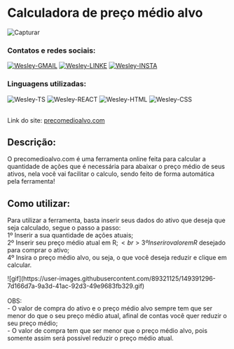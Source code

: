 # Calculadora de preço médio alvo

![Capturar](https://user-images.githubusercontent.com/89321125/149391040-bbf01c45-74e7-433f-82d1-9e30a2bae883.PNG)


### Contatos e redes sociais:

<div style="display: inline_block">
  <a href="mailto:wesleyara.contato@gmail.com"><img alt="Wesley-GMAIL" src="https://img.shields.io/badge/Gmail-D14836?style=for-the-badge&logo=gmail&logoColor=white"></a>
  <a href="https://www.linkedin.com/in/wesley-gomes-de-araújo-534a66221/"><img alt="Wesley-LINKE" src="https://img.shields.io/badge/LinkedIn-0077B5?style=for-the-badge&logo=linkedin&logoColor=white"></a>
  <a href="https://www.instagram.com/wesleyaraujo_w/"><img alt="Wesley-INSTA" src="https://img.shields.io/badge/Instagram-E4405F?style=for-the-badge&logo=instagram&logoColor=white"></a>
</div>

### Linguagens utilizadas:

<div style="display: inline_block;">
  <img target="_blank" alt="Wesley-TS" src="https://img.shields.io/badge/TypeScript-007ACC?style=for-the-badge&logo=typescript&logoColor=white">
  <img target="_blank" alt="Wesley-REACT" src="https://img.shields.io/badge/React-20232A?style=for-the-badge&logo=react&logoColor=61DAFB">
  <img alt="Wesley-HTML" src="https://img.shields.io/badge/HTML5-E34F26?style=for-the-badge&logo=html5&logoColor=white">
  <img alt="Wesley-CSS" src="https://img.shields.io/badge/CSS3-1572B6?style=for-the-badge&logo=css3&logoColor=white">
</div>
<br>

Link do site: <a href="precomedioalvo.com">precomedioalvo.com</a>

## Descrição:

O precomedioalvo.com é uma ferramenta online feita para calcular a quantidade de ações que é necessária para abaixar o preço médio de seus ativos, nela você vai facilitar o calculo, sendo feito de forma automática pela ferramenta!

## Como utilizar:

Para utilizar a ferramenta, basta inserir seus dados do ativo que
deseja que seja calculado, segue o passo a passo:
<br>
1º Inserir a sua quantidade de ações atuais;
<br>
2º Inserir seu preço médio atual em R$;
<br>
3º Inserir o valor em R$ desejado para comprar o ativo;
<br>
4º Insira o preço médio alvo, ou seja, o que você deseja reduzir e
clique em calcular.
<br>
<div>
![gif](https://user-images.githubusercontent.com/89321125/149391296-7d166d7a-9a3d-41ac-92d3-49e9683fb329.gif)
</div>
<br>
OBS:
<br>
- O valor de compra do ativo e o preço médio alvo sempre tem que ser menor do que o seu preço médio atual, afinal de contas você quer reduzir o seu preço médio;
<br> - O valor de compra tem que ser menor que o preço médio alvo, pois somente assim será possivel reduzir o preço médio atual.
